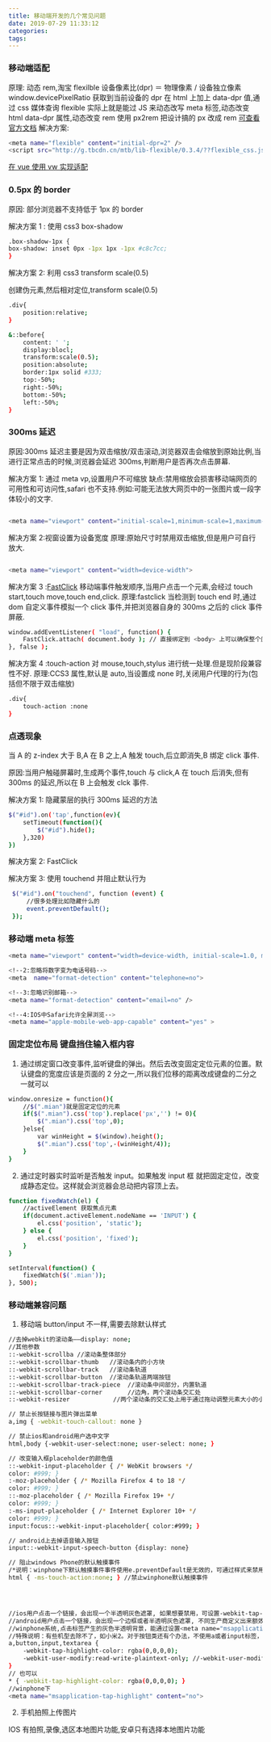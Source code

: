 ```yaml
---
title: 移动端开发的几个常见问题
date: 2019-07-29 11:33:12
categories:
tags:
---
```


### 移动端适配

原理: 动态 rem,淘宝 flexilble
设备像素比(dpr) ＝ 物理像素 / 设备独立像素
window.devicePixelRatio 获取到当前设备的 dpr
在 html 上加上 data-dpr 值,通过 css 媒体查询
flexible 实际上就是能过 JS 来动态改写 meta 标签,动态改变 html data-dpr 属性,动态改变 rem
使用 px2rem 把设计搞的 px 改成 rem
[可查看官方文档](https://github.com/amfe/article/issues/17)
解决方案:

```bash
<meta name="flexible" content="initial-dpr=2" />
<script src="http://g.tbcdn.cn/mtb/lib-flexible/0.3.4/??flexible_css.js,flexible.js"></script>
```

[在 vue 使用 vw 实现适配](https://www.w3cplus.com/mobile/vw-layout-in-vue.html)

### 0.5px 的 border

原因: 部分浏览器不支持低于 1px 的 border

解决方案 1 : 使用 css3 box-shadow

```bash
.box-shadow-1px {
box-shadow: inset 0px -1px 1px -1px #c8c7cc;
}
```

解决方案 2: 利用 css3 transform scale(0.5)

创建伪元素,然后相对定位,transform scale(0.5)

```bash
.div{
    position:relative;
}

&::before{
    content: ' ';
    display:blocl;
    transform:scale(0.5);
    position:absolute;
    border:1px solid #333;
    top:-50%;
    right:-50%;
    bottom:-50%;
    left:-50%;
}
```

### 300ms 延迟

原因:300ms 延迟主要是因为双击缩放/双击滚动,浏览器双击会缩放到原始比例,当进行正常点击的时候,浏览器会延迟 300ms,判断用户是否再次点击屏幕.

解决方案 1: 通过 meta vp,设置用户不可缩放
缺点:禁用缩放会损害移动端网页的可用性和可访问性,safari 也不支持.例如:可能无法放大网页中的一张图片或一段字体较小的文字.

```bash

<meta name="viewport" content="initial-scale=1,minimum-scale=1,maximum-scale=1,user-scalable=no" />

```

解决方案 2:视窗设置为设备宽度
原理:原始尺寸时禁用双击缩放,但是用户可自行放大.

```bash

<meta name="viewport" content="width=device-width">

```

解决方案 3 :[FastClick](https://github.com/ftlabs/fastclick)
移动端事件触发顺序,当用户点击一个元素,会经过 touch start,touch move,touch end,click.
原理:fastclick 当检测到 touch end 时,通过 dom 自定义事件模拟一个 click 事件,并把浏览器自身的 300ms 之后的 click 事件屏蔽.

```bash
window.addEventListener( "load", function() {
    FastClick.attach( document.body ); // 直接绑定到 <body> 上可以确保整个应用都能受益
}, false );
```

解决方案 4 :touch-action 对 mouse,touch,stylus 进行统一处理.但是现阶段兼容性不好.
原理:CCS3 属性,默认是 auto,当设置成 none 时,关闭用户代理的行为(包括但不限于双击缩放)

```bash
.div{
    touch-action :none
}
```

### 点透现象

当 A 的 z-index 大于 B,A 在 B 之上,A 触发 touch,后立即消失,B 绑定 click 事件.

原因:当用户触碰屏幕时,生成两个事件,touch 与 click,A 在 touch 后消失,但有 300ms 的延迟,所以在 B 上会触发 clck 事件.

解决方案 1: 隐藏蒙层的执行 300ms 延迟的方法

```bash
$("#id").on('tap',function(ev){
	setTimeout(function(){
		$("#id").hide();
	},320)
})

```

解决方案 2: FastClick

解决方案 3: 使用 touchend 并阻止默认行为

```bash
 $("#id").on("touchend", function (event) {
     //很多处理比如隐藏什么的
     event.preventDefault();
 });
```

### 移动端 meta 标签

```bash
<meta name="viewport" content="width=device-width, initial-scale=1.0, maximum-scale=1.0, user-scalable=0" >

<!--2:忽略将数字变为电话号码-->
<meta  name="format-detection" content="telephone=no">

<!--3:忽略识别邮箱-->
<meta name="format-detection" content="email=no" />

<!--4:IOS中Safari允许全屏浏览-->
<meta name="apple-mobile-web-app-capable" content="yes" >

```

### 固定定位布局 键盘挡住输入框内容

1. 通过绑定窗口改变事件,监听键盘的弹出。然后去改变固定定位元素的位置。默认键盘的宽度应该是页面的 2 分之一,所以我们位移的距离改成键盘的二分之一就可以

```bash
window.onresize = function(){
    //$(".mian")就是固定定位的元素
	if($(".mian").css('top').replace('px','') != 0){
		$(".mian").css('top',0);
	}else{
		var winHeight = $(window).height();
		$(".mian").css('top',-(winHeight/4));
	}
}

```

2. 通过定时器实时监听是否触发 input。如果触发 input 框 就把固定定位，改变成静态定位。这样就会浏览器会总动把内容顶上去。

```bash
function fixedWatch(el) {
    //activeElement 获取焦点元素
	if(document.activeElement.nodeName == 'INPUT') {
		el.css('position', 'static');
	} else {
		el.css('position', 'fixed');
	}
}

setInterval(function() {
	fixedWatch($('.mian'));
}, 500);
```

### 移动端兼容问题

1. 移动端 button/input 不一样,需要去除默认样式

```bash
//去掉webkit的滚动条——display: none;
//其他参数
::-webkit-scrollba //滚动条整体部分
::-webkit-scrollbar-thumb   //滚动条内的小方块
::-webkit-scrollbar-track   //滚动条轨道
::-webkit-scrollbar-button  //滚动条轨道两端按钮
::-webkit-scrollbar-track-piece  //滚动条中间部分，内置轨道
::-webkit-scrollbar-corner       //边角，两个滚动条交汇处
::-webkit-resizer            //两个滚动条的交汇处上用于通过拖动调整元素大小的小控件

// 禁止长按链接与图片弹出菜单
a,img { -webkit-touch-callout: none }

// 禁止ios和android用户选中文字
html,body {-webkit-user-select:none; user-select: none; }

// 改变输入框placeholder的颜色值
::-webkit-input-placeholder { /* WebKit browsers */
color: #999; }
:-moz-placeholder { /* Mozilla Firefox 4 to 18 */
color: #999; }
::-moz-placeholder { /* Mozilla Firefox 19+ */
color: #999; }
:-ms-input-placeholder { /* Internet Explorer 10+ */
color: #999; }
input:focus::-webkit-input-placeholder{ color:#999; }

// android上去掉语音输入按钮
input::-webkit-input-speech-button {display: none}

// 阻止windows Phone的默认触摸事件
/*说明：winphone下默认触摸事件事件使用e.preventDefault是无效的，可通过样式来禁用，如：*/
html { -ms-touch-action:none; } //禁止winphone默认触摸事件




//ios用户点击一个链接，会出现一个半透明灰色遮罩, 如果想要禁用，可设置-webkit-tap-highlight-color的alpha值为0去除灰色半透明遮罩；
//android用户点击一个链接，会出现一个边框或者半透明灰色遮罩, 不同生产商定义出来额效果不一样，可设置-webkit-tap-highlight-color的alpha值为0去除部分机器自带的效果；
//winphone系统,点击标签产生的灰色半透明背景，能通过设置<meta name="msapplication-tap-highlight" content="no">去掉；
//特殊说明：有些机型去除不了，如小米2。对于按钮类还有个办法，不使用a或者input标签，直接用div标签
a,button,input,textarea {
    -webkit-tap-highlight-color: rgba(0,0,0,0);
    -webkit-user-modify:read-write-plaintext-only; //-webkit-user-modify有个副作用，就是输入法不再能够输入多个字符
}
// 也可以
* { -webkit-tap-highlight-color: rgba(0,0,0,0); }
//winphone下
<meta name="msapplication-tap-highlight" content="no">
```

2. 手机拍照上传图片

IOS 有拍照,录像,选区本地图片功能,安卓只有选择本地图片功能
